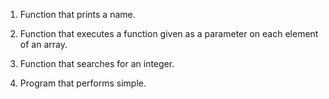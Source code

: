  1. Function that prints a name.

 2. Function that executes a function given as a parameter on each element of an array.

 3. Function that searches for an integer.

 4. Program that performs simple.
 
